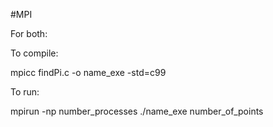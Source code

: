#MPI

For both:

To compile:

mpicc findPi.c -o name_exe -std=c99

To run:

mpirun -np number_processes ./name_exe number_of_points
